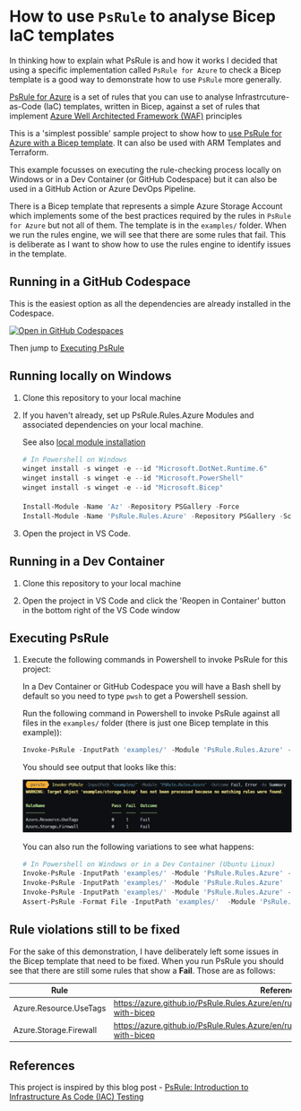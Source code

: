 ﻿# How to use `PsRule` to analyse Bicep IaC templates #

In thinking how to explain what PsRule is and how it works I decided that using a specific implementation called `PsRule for Azure` to check a Bicep template is a good way to demonstrate how to use `PsRule` more generally.

[PsRule for Azure](https://azure.github.io/PsRule.Rules.Azure/about/) is a set of rules that you can use to analyse Infrastrcuture-as-Code (IaC) templates, written in Bicep, against a set of rules that implement [Azure Well Architected Framework (WAF)](https://learn.microsoft.com/azure/architecture/framework/) principles

This is a 'simplest possible' sample project to show how to [use PsRule for Azure with a Bicep template](https://azure.github.io/PsRule.Rules.Azure/using-bicep/). It can also be used with ARM Templates and Terraform.

This example focusses on executing the rule-checking process locally on Windows or in a Dev Container (or GitHub Codespace) but it can also be used in a GitHub Action or Azure DevOps Pipeline.

There is a Bicep template that represents a simple Azure Storage Account which implements some of the best practices required by the rules in `PsRule for Azure` but not all of them. The template is in the `examples/` folder. When we run the rules engine, we will see that there are some rules that fail. This is deliberate as I want to show how to use the rules engine to identify issues in the template.

## Running in a GitHub Codespace ##

This is the easiest option as all the dependencies are already installed in the Codespace.

[![Open in GitHub Codespaces](https://github.com/codespaces/badge.svg)](https://codespaces.new/qnrl/PsRule-Demo?quickstart=1)

Then jump to [Executing PsRule](#executing-psrule)

## Running locally on Windows ##

1. Clone this repository to your local machine

2. If you haven't already, set up PsRule.Rules.Azure Modules and associated dependencies on your local machine.

    See also [local module installation](https://azure.github.io/PsRule.Rules.Azure/install-instructions/?WT.mc_id=modinfra-72253-socuff#getting-the-modules)

    ```powershell
    # In Powershell on Windows
    winget install -s winget -e --id "Microsoft.DotNet.Runtime.6"
    winget install -s winget -e --id "Microsoft.PowerShell"
    winget install -s winget -e --id "Microsoft.Bicep"

    Install-Module -Name 'Az' -Repository PSGallery -Force
    Install-Module -Name 'PsRule.Rules.Azure' -Repository PSGallery -Scope CurrentUser
    ```

3. Open the project in VS Code.

## Running in a Dev Container ##

1. Clone this repository to your local machine

2. Open the project in VS Code and click the 'Reopen in Container' button in the bottom right of the VS Code window

## Executing PsRule ##

1. Execute the following commands in Powershell to invoke PsRule for this project:

    In a Dev Container or GitHub Codespace you will have a Bash shell by default so you need to type `pwsh` to get a Powershell session.

    Run the following command in Powershell to invoke PsRule against all files in the `examples/` folder (there is just one Bicep template in this example)):

    ```powershell
    Invoke-PsRule -InputPath 'examples/' -Module 'PsRule.Rules.Azure' -Outcome Fail, Error -As Summary
    ```

    You should see output that looks like this:

    [![assets/PsRule-invoke.png](assets/psrule-invoke.png)](assets/psrule-invoke.png)

    You can also run the following variations to see what happens:

    ```powershell
    # In Powershell on Windows or in a Dev Container (Ubuntu Linux)
    Invoke-PsRule -InputPath 'examples/' -Module 'PsRule.Rules.Azure' -As Summary
    Invoke-PsRule -InputPath 'examples/' -Module 'PsRule.Rules.Azure'
    Invoke-PsRule -InputPath 'examples/' -Module 'PsRule.Rules.Azure' -As Summary -OutputPath 'output/summary.json'
    Assert-PsRule -Format File -InputPath 'examples/'  -Module 'PsRule.Rules.Azure' -Outcome Fail, Error
    ```

## Rule violations still to be fixed ##

For the sake of this demonstration, I have deliberately left some issues in the Bicep template that need to be fixed. When you run PsRule you should see that there are still some rules that show a **Fail**. Those are as follows:

|          Rule          |                                             Reference                                              |
| ---------------------- | -------------------------------------------------------------------------------------------------- |
| Azure.Resource.UseTags | <https://azure.github.io/PsRule.Rules.Azure/en/rules/Azure.Resource.UseTags/#configure-with-bicep> |
| Azure.Storage.Firewall | <https://azure.github.io/PsRule.Rules.Azure/en/rules/Azure.Storage.Firewall/#configure-with-bicep> |

## References ##

This project is inspired by this blog post - [PsRule: Introduction to Infrastructure As Code (IAC) Testing](https://techcommunity.microsoft.com/t5/itops-talk-blog/PsRule-introduction-to-infrastructure-as-code-iac-testing/ba-p/3580746)
